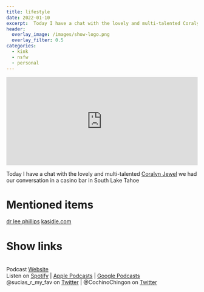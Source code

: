 ```yaml
---
title: lifestyle
date: 2022-01-10
excerpt:  Today I have a chat with the lovely and multi-talented Coralyn Jewel
header:
  overlay_image: /images/show-logo.png
  overlay_filter: 0.5
categories: 
  - kink
  - nsfw
  - personal
---
```

<iframe src='https://open.spotify.com/embed/episode/4DO99idL3SuqOGbGJfzif8' width='100%' height='232' frameborder='0' allowtransparency='true' allow='encrypted-media'></iframe>

Today I have a chat with the lovely and multi-talented [Coralyn Jewel](https://coralyn-jewel.mykajabi.com/about-f0322949-79fc-4a4d-a5b2-4cda59dc0ac3) we had our conversation in a casino bar in South Lake Tahoe

# Mentioned items

[dr lee phillips](https://www.drleephillips.com/about)
[kasidie.com](https://www.kasidie.com/?referredby=HankiePankie)

# Show links

<br> Podcast [Website](https://sucias.xyz)<a href='https://sucias.xyz'><i class='fas fa-link'></i></a>
<br> Listen on [Spotify](https://open.spotify.com/show/3XjoipCU3QzeIaQAAQpBdW)<a href='https://open.spotify.com/show/3XjoipCU3QzeIaQAAQpBdW'><i class='fab fa-spotify'></i></a> | [Apple Podcasts](https://podcasts.apple.com/us/podcast/sucias-are-my-favorite/id1548173787)<i class='fas fa-podcast'></i> | [Google Podcasts](https://podcasts.google.com/feed/aHR0cHM6Ly9hbmNob3IuZm0vcy80MjI0YzYzYy9wb2RjYXN0L3Jzcw)<a href='https://podcasts.google.com/feed/aHR0cHM6Ly9hbmNob3IuZm0vcy80MjI0YzYzYy9wb2RjYXN0L3Jzcw'><i class='fab fa-google-play'></i></a>
<br> @sucias_r_my_fav on [Twitter](https://twitter.com/sucias_r_my_fav)<a href='https://twitter.com/sucias_r_my_fav'><i class='fab fa-twitter'></i></a> | @CochinoChingon on [Twitter](https://twitter.com/cochinochingon)<a href='https://twitter.com/cochinochingon'><i class='fab fa-twitter'></i></a>
